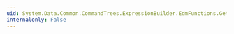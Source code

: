 ```yaml
---
uid: System.Data.Common.CommandTrees.ExpressionBuilder.EdmFunctions.GetTotalOffsetMinutes(System.Data.Common.CommandTrees.DbExpression)
internalonly: False
---
```

